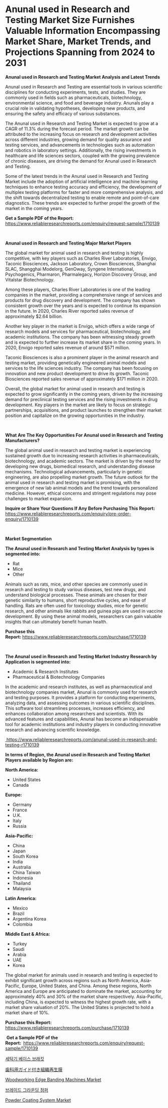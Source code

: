<p><h1>Anunal used in Research and Testing Market Size Furnishes Valuable Information Encompassing Market Share, Market Trends, and Projections Spanning from 2024 to 2031</h1></p><p><strong>Anunal used in Research and Testing Market Analysis and Latest Trends</strong></p>
<p><p>Anunal used in Research and Testing are essential tools in various scientific disciplines for conducting experiments, tests, and studies. They are commonly used in fields such as pharmaceuticals, biotechnology, environmental science, and food and beverage industry. Anunals play a crucial role in validating hypotheses, developing new products, and ensuring the safety and efficacy of various substances.</p><p>The Anunal used in Research and Testing Market is expected to grow at a CAGR of 11.3% during the forecast period. The market growth can be attributed to the increasing focus on research and development activities across different industries, growing demand for quality assurance and testing services, and advancements in technologies such as automation and robotics in laboratory settings. Additionally, the rising investments in healthcare and life sciences sectors, coupled with the growing prevalence of chronic diseases, are driving the demand for Anunal used in Research and Testing.</p><p>Some of the latest trends in the Anunal used in Research and Testing Market include the adoption of artificial intelligence and machine learning techniques to enhance testing accuracy and efficiency, the development of multiplex testing platforms for faster and more comprehensive analysis, and the shift towards decentralized testing to enable remote and point-of-care diagnostics. These trends are expected to further propel the growth of the market in the coming years.</p></p>
<p><strong>Get a Sample PDF of the Report:&nbsp;</strong> <a href="https://www.reliableresearchreports.com/enquiry/request-sample/1710139">https://www.reliableresearchreports.com/enquiry/request-sample/1710139</a></p>
<p>&nbsp;</p>
<p><strong>Anunal used in Research and Testing Major Market Players</strong></p>
<p><p>The global market for animal used in research and testing is highly competitive, with key players such as Charles River Laboratories, Envigo, Taconic Biosciences, Jackson Laboratory, Crown Biosciences, Shanghai SLAC, Shangghai Modelorg, GenOway, Syngene International, Psychogenics, Pharmaron, Pharmalegacy, Horizon Discovery Group, and Vitalstar Biotechnology.</p><p>Among these players, Charles River Laboratories is one of the leading companies in the market, providing a comprehensive range of services and products for drug discovery and development. The company has shown consistent growth over the years and is expected to continue its expansion in the future. In 2020, Charles River reported sales revenue of approximately $2.64 billion.</p><p>Another key player in the market is Envigo, which offers a wide range of research models and services for pharmaceutical, biotechnology, and academic institutions. The company has been witnessing steady growth and is expected to further increase its market share in the coming years. In 2020, Envigo reported sales revenue of around $571 million.</p><p>Taconic Biosciences is also a prominent player in the animal research and testing market, providing genetically engineered animal models and services to the life sciences industry. The company has been focusing on innovation and new product development to drive its growth. Taconic Biosciences reported sales revenue of approximately $171 million in 2020.</p><p>Overall, the global market for animal used in research and testing is expected to grow significantly in the coming years, driven by the increasing demand for preclinical testing services and the rising investments in drug development. Key players in the market are likely to focus on strategic partnerships, acquisitions, and product launches to strengthen their market position and capitalize on the growing opportunities in the industry.</p></p>
<p>&nbsp;</p>
<p><strong>What Are The Key Opportunities For Anunal used in Research and Testing Manufacturers?</strong></p>
<p><p>The global animal used in research and testing market is experiencing sustained growth due to increasing research activities in pharmaceuticals, biotechnology, and academic sectors. The market is driven by the need for developing new drugs, biomedical research, and understanding disease mechanisms. Technological advancements, particularly in genetic engineering, are also propelling market growth. The future outlook for the animal used in research and testing market is promising, with the emergence of new lab animal models and the trend towards personalized medicine. However, ethical concerns and stringent regulations may pose challenges to market expansion.</p></p>
<p><strong>Inquire or Share Your Questions If Any Before Purchasing This Report:</strong> <a href="https://www.reliableresearchreports.com/enquiry/pre-order-enquiry/1710139">https://www.reliableresearchreports.com/enquiry/pre-order-enquiry/1710139</a></p>
<p>&nbsp;</p>
<p><strong>Market Segmentation</strong></p>
<p><strong>The Anunal used in Research and Testing Market Analysis by types is segmented into:</strong></p>
<p><ul><li>Rat</li><li>Mice</li><li>Other</li></ul></p>
<p><p>Animals such as rats, mice, and other species are commonly used in research and testing to study various diseases, test new drugs, and understand biological processes. These animals are chosen for their genetic similarity to humans, short reproductive cycles, and ease of handling. Rats are often used for toxicology studies, mice for genetic research, and other animals like rabbits and guinea pigs are used in vaccine development. By using these animal models, researchers can gain valuable insights that can ultimately benefit human health.</p></p>
<p><strong>Purchase this Report:&nbsp;</strong><a href="https://www.reliableresearchreports.com/purchase/1710139">https://www.reliableresearchreports.com/purchase/1710139</a></p>
<p>&nbsp;</p>
<p><strong>The Anunal used in Research and Testing Market Industry Research by Application is segmented into:</strong></p>
<p><ul><li>Academic & Research Institutes</li><li>Pharmaceutical & Biotechnology Companies</li></ul></p>
<p><p>In the academic and research institutes, as well as pharmaceutical and biotechnology companies market, Anunal is commonly used for research and testing purposes. It provides a platform for conducting experiments, analyzing data, and assessing outcomes in various scientific disciplines. This software tool streamlines processes, increases efficiency, and enhances collaboration among researchers and scientists. With its advanced features and capabilities, Anunal has become an indispensable tool for academic institutions and industry players in conducting innovative research and advancing scientific knowledge.</p></p>
<p><a href="https://www.reliableresearchreports.com/anunal-used-in-research-and-testing-r1710139">&nbsp;https://www.reliableresearchreports.com/anunal-used-in-research-and-testing-r1710139</a></p>
<p><strong>In terms of Region, the Anunal used in Research and Testing Market Players available by Region are:</strong></p>
<p>
    <p> <strong> North America: </strong>
        <ul>
            <li>United States</li>
            <li>Canada</li>
        </ul>
        </p> 
    <p> <strong> Europe: </strong>
        <ul>
            <li>Germany</li>
            <li>France</li>
            <li>U.K.</li>
            <li>Italy</li>
            <li>Russia</li>
        </ul>
        </p> 
    <p> <strong> Asia-Pacific: </strong>
        <ul>
            <li>China</li>
            <li>Japan</li>
            <li>South Korea</li>
            <li>India</li>
            <li>Australia</li>
            <li>China Taiwan</li>
            <li>Indonesia</li>
            <li>Thailand</li>
            <li>Malaysia</li>
        </ul>
        </p> 
    <p> <strong> Latin America: </strong>
        <ul>
            <li>Mexico</li>
            <li>Brazil</li>
            <li>Argentina Korea</li>
            <li>Colombia</li>
        </ul>
        </p> 
    <p> <strong> Middle East & Africa: </strong>
        <ul>
            <li>Turkey</li>
            <li>Saudi</li>
            <li>Arabia</li>
            <li>UAE</li>
            <li>Korea</li>
        </ul>
    </p>
    </p>
<p><p>The global market for animals used in research and testing is expected to exhibit significant growth across regions such as North America, Asia-Pacific, Europe, United States, and China. Among these regions, North America and Europe are anticipated to dominate the market, accounting for approximately 40% and 30% of the market share respectively. Asia-Pacific, including China, is expected to witness the highest growth rate, with a market share valuation of 20%. The United States is projected to hold a market share of 10%.</p></p>
<p><strong>Purchase this Report: </strong><a href="https://www.reliableresearchreports.com/purchase/1710139">https://www.reliableresearchreports.com/purchase/1710139</a></p>
<p>&nbsp;<strong>Get a Sample PDF of the Report:&nbsp;&nbsp;</strong><a href="https://www.reliableresearchreports.com/enquiry/request-sample/1710139">https://www.reliableresearchreports.com/enquiry/request-sample/1710139</a></p>
<p><strong></strong></p>
<p><p><a href="https://github.com/DavidRobb19/Market-Research-Report-List-1/blob/main/1735389110261.md">세탁기 베이스 브래킷</a></p><p><a href="https://github.com/Andrewones2023/Market-Research-Report-List-1/blob/main/5402243126224.md">歯科用ガイド付き組織再生膜</a></p><p><a href="https://github.com/AndreanneHane2023/Market-Research-Report-List-1/blob/main/woodworking-edge-banding-machines-market.md">Woodworking Edge Banding Machines Market</a></p><p><a href="https://medium.com/@juliastanley2022/%ED%8E%B8%EB%91%90%ED%86%B5-%EC%A0%91%EC%A7%80-%EC%A0%90%ED%8D%BC-%EC%8B%9C%EC%9E%A5-%EA%B2%BD%EC%9F%81-%EB%B6%84%EC%84%9D-%EC%8B%9C%EC%9E%A5-%EB%8F%99%ED%96%A5-%EB%B0%8F-2031%EB%85%84%EA%B9%8C%EC%A7%80%EC%9D%98-%EC%98%88%EC%B8%A1-4d09b9ad4c24">브레이드 그라운딩 점퍼</a></p><p><a href="https://github.com/RyleeBauch2023/Market-Research-Report-List-1/blob/main/powder-coating-system-market.md">Powder Coating System Market</a></p></p>